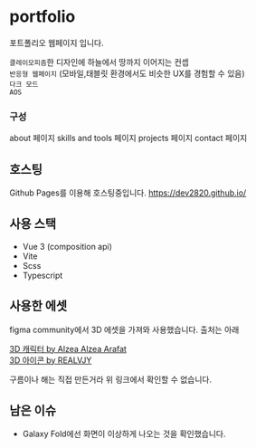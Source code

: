 # portfolio

포트폴리오 웹페이지 입니다.  

`클레이모피즘`한 디자인에 하늘에서 땅까지 이어지는 컨셉  
`반응형 웹페이지` (모바일,태블릿 환경에서도 비슷한 UX를 경험할 수 있음)  
`다크 모드`  
`AOS`  

### 구성
about 페이지
skills and tools 페이지
projects 페이지
contact 페이지

## 호스팅
Github Pages를 이용해 호스팅중입니다.
https://dev2820.github.io/

## 사용 스택
- Vue 3 (composition api)
- Vite
- Scss
- Typescript

## 사용한 에셋

figma community에서 3D 에셋을 가져와 사용했습니다. 출처는 아래

[3D 캐릭터 by Alzea Alzea Arafat](https://www.figma.com/community/file/890095002328610853/SALY---3D-Illustration-Pack)  
[3D 아이콘 by REALVJY](https://www.figma.com/community/file/1030350068466019692/3dicons---Open-source-3D-icon-library)

구름이나 해는 직접 만든거라 위 링크에서 확인할 수 없습니다.

## 남은 이슈
- Galaxy Fold에선 화면이 이상하게 나오는 것을 확인했습니다.
